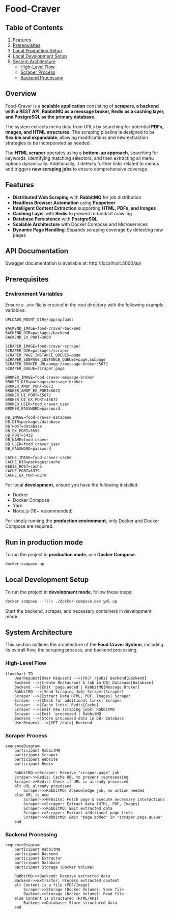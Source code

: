 # Food-Craver

## Table of Contents

1. [Features](#features)
2. [Prerequisites](#prerequisites)
3. [Local Production Setup](#local-production-setup)
4. [Local Development Setup](#local-development-setup)
5. [System Architecture](#system-architecture)
   - [High-Level Flow](#high-level-flow)
   - [Scraper Process](#scraper-process)
   - [Backend Processing](#backend-processing)

## Overview

Food-Craver is a **scalable application** consisting of **scrapers, a backend with a REST API, RabbitMQ as a message broker, Redis as a caching layer, and PostgreSQL as the primary database**.

The system extracts menu data from URLs by searching for potential **PDFs, images, and HTML structures**. The scraping pipeline is designed to be **flexible and expandable**, allowing modifications and new extraction strategies to be incorporated as needed.

The **HTML scraper** operates using a **bottom-up approach**, searching for keywords, identifying matching selectors, and then extracting all menu options dynamically. Additionally, it detects further links related to menus and triggers **new scraping jobs** to ensure comprehensive coverage.

## Features

- **Distributed Web Scraping** with **RabbitMQ** for job distribution
- **Headless Browser Automation** using **Puppeteer**
- **Intelligent Content Extraction** supporting **HTML, PDFs, and Images**
- **Caching Layer** with **Redis** to prevent redundant crawling
- **Database Persistence** with **PostgreSQL**
- **Scalable Architecture** with Docker Compose and Microservices
- **Dynamic Page Handling**: Expands scraping coverage by detecting new pages

## API Documentation

Swagger documentation is available at: http://localhost:3000/api

## Prerequisites

### Environment Variables

Ensure a `.env` file is created in the root directory with the following example variables:

```env
UPLOADS_MOUNT_DIR=/app/uploads

BACKEND_IMAGE=food-craver-backend
BACKEND_DIR=packages/backend
BACKEND_EX_PORT=3000

SCRAPER_IMAGE=food-craver-scraper
SCRAPER_DIR=packages/scraper
SCRAPER_PAGE_INSTANCE_QUEUES=page
SCRAPER_SUBPAGE_INSTANCE_QUEUES=page,subpage
SCRAPER_BROKER_URL=amqp://message-broker:5672
SCRAPER_QUEUE=scraper.page

BROKER_IMAGE=food-craver-message-broker
BROKER_DIR=packages/message-broker
BROKER_AMQP_PORT=5672
BROKER_AMQP_EX_PORT=5672
BROKER_UI_PORT=15672
BROKER_UI_EX_PORT=15672
BROKER_USER=food_craver_user
BROKER_PASSWORD=password

DB_IMAGE=food-craver-database
DB_DIR=packages/database
DB_HOST=database
DB_EX_PORT=5555
DB_PORT=5432
DB_NAME=food_craver
DB_USER=food_craver_user
DB_PASSWORD=password

CACHE_IMAGE=food-craver-cache
CACHE_DIR=packages/cache
REDIS_HOST=cache
CACHE_PORT=6379
CACHE_EX_PORT=6379
```

For local **development**, ensure you have the following installed:

- Docker
- Docker Compose
- Yarn
- Node.js (16+ recommended)

For simply running the **production environment**, only Docker and Docker Compose are required.

## Run in production mode

To run the project in **production mode**, use **Docker Compose**:

```sh
docker-compose up
```

## Local Development Setup

To run the project in **development mode**, follow these steps:

```sh
docker compose --file ./docker-compose.dev.yml up
```

Start the backend, scraper, and necessary containers in development mode.

## System Architecture

This section outlines the architecture of the **Food Craver System**, including its overall flow, the scraping process, and backend processing.

### High-Level Flow

```mermaid
flowchart TD
    UserRequest[User Request] -->|POST /jobs| Backend[Backend]
    Backend -->|Create Restaurant & Job in DB| Database[Database]
    Backend -->|Emit 'page.added'| RabbitMQ[Message Broker]
    RabbitMQ -->|Send Scraping Job| Scraper[Scraper]
    Scraper -->|Extract Data HTML, PDF, Images| Scraper
    Scraper -->|Check for additional links| Scraper
    Scraper -->|Cache links| Redis[Cache]
    Scraper -->|Emit new scraping jobs| RabbitMQ
    Scraper -->|Emit 'processed'| RabbitMQ
    Backend -->|Store processed data in DB| Database
    UserRequest -->|GET /data| Backend
```

### Scraper Process

```mermaid
sequenceDiagram
    participant RabbitMQ
    participant Scraper
    participant Website
    participant Redis

    RabbitMQ->>Scraper: Receive "scraper.page" job
    Scraper->>Redis: Cache URL to prevent reprocessing
    Scraper->>Redis: Check if URL is already processed
    alt URL already processed
        Scraper->>RabbitMQ: Acknowledge job, no action needed
    else URL is new
        Scraper->>Website: Fetch page & execute necessary interactions
        Scraper->>Scraper: Extract data (HTML, PDF, Images)
        Scraper->>RabbitMQ: Emit extracted data
        Scraper->>Scraper: Extract additional page links
        Scraper->>RabbitMQ: Emit "page.added" in "scraper.page.queue"
    end
```

### Backend Processing

```mermaid
sequenceDiagram
    participant RabbitMQ
    participant Backend
    participant Extractor
    participant Database
    participant Storage (Docker Volume)

    RabbitMQ->>Backend: Receive extracted data
    Backend->>Extractor: Process extracted content
    alt Content is a file (PDF/Image)
        Scraper->>Storage (Docker Volume): Save file
        Backend->>Storage (Docker Volume): Read file
    else Content is structured (HTML/API)
        Backend->>Database: Store structured data
    end
```

